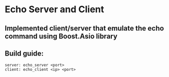 ﻿# Echo Server and Client
## Implemented client/server that emulate the echo command using Boost.Asio library
## Build guide: 
    server: echo_server <port>
    client: echo_client <ip> <port>

